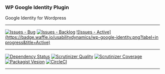 ### WP Google Identity Plugin

Google Identity for Wordpress

***
[![Issues - Bug](https://badge.waffle.io/usabilitydynamics/wp-google-identity.png?label=bug&title=Bugs)](http://waffle.io/usabilitydynamics/wp-google-identity)
[![Issues - Backlog](https://badge.waffle.io/usabilitydynamics/wp-google-identity.png?label=backlog&title=Backlog)](http://waffle.io/usabilitydynamics/wp-google-identity/)
[![Issues - Active](https://badge.waffle.io/usabilitydynamics/wp-google-identity.png?label=in progress&title=Active)](http://waffle.io/usabilitydynamics/wp-google-identity/)
***
[![Dependency Status](https://gemnasium.com/usabilitydynamics/wp-google-identity.svg)](https://gemnasium.com/usabilitydynamics/wp-google-identity)
[![Scrutinizer Quality](http://img.shields.io/scrutinizer/g/usabilitydynamics/wp-google-identity.svg)](https://scrutinizer-ci.com/g/usabilitydynamics/wp-google-identity)
[![Scrutinizer Coverage](http://img.shields.io/scrutinizer/coverage/g/usabilitydynamics/wp-google-identity.svg)](https://scrutinizer-ci.com/g/usabilitydynamics/wp-google-identity)
[![Packagist Vesion](http://img.shields.io/packagist/v/usabilitydynamics/wp-google-identity.svg)](https://packagist.org/packages/usabilitydynamics/wp-google-identity)
[![CircleCI](https://circleci.com/gh/usabilitydynamics/wp-google-identity.png)](https://circleci.com/gh/usabilitydynamics/wp-google-identity)
***